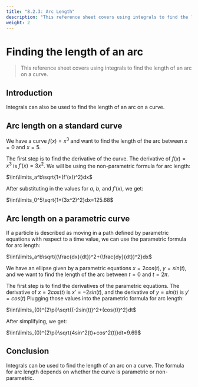 ```yaml
---
title: "8.2.3: Arc Length"
description: "This reference sheet covers using integrals to find the length of an arc on a curve."
weight: 2
---
```


# Finding the length of an arc

> This reference sheet covers using integrals to find the length of an arc on a curve.

## Introduction

Integrals can also be used to find the length of an arc on a curve.

## Arc length on a standard curve

We have a curve $f(x)=x^3$ and want to find the length of the arc between $x=0$ and $x=5$.

The first step is to find the derivative of the curve. The derivative of $f(x)=x^3$ is $f'(x)=3x^2$. We will be using the non-parametric formula for arc length:

$\int\limits_a^b\sqrt{1+(f'(x))^2}dx$

After substituting in the values for $a$, $b$, and $f'(x)$, we get:

$\int\limits_0^5\sqrt{1+(3x^2)^2}dx=125.68$

## Arc length on a parametric curve

If a particle is described as moving in a path defined by parametric equations with respect to a time value, we can use the parametric formula for arc length:

$\int\limits_a^b\sqrt{(\frac{dx}{dt})^2+(\frac{dy}{dt})^2}dx$

We have an ellipse given by a parametric equations $x=2cos(t)$, $y=sin(t)$, and we want to find the length of the arc between $t=0$ and $t=2\pi$.

The first step is to find the derivatives of the parametric equations. The derivative of $x=2cos(t)$ is $x'=-2sin(t)$, and the derivative of $y=sin(t)$ is $y'=cos(t)$ Plugging those values into the parametric formula for arc length:

$\int\limits_{0}^{2\pi}\sqrt{(-2sin(t))^2+(cos(t))^2}dt$

After simplifying, we get:

$\int\limits_{0}^{2\pi}\sqrt{4sin^2(t)+cos^2(t)}dt=9.69$

## Conclusion

Integrals can be used to find the length of an arc on a curve. The formula for arc length depends on whether the curve is parametric or non-parametric.
